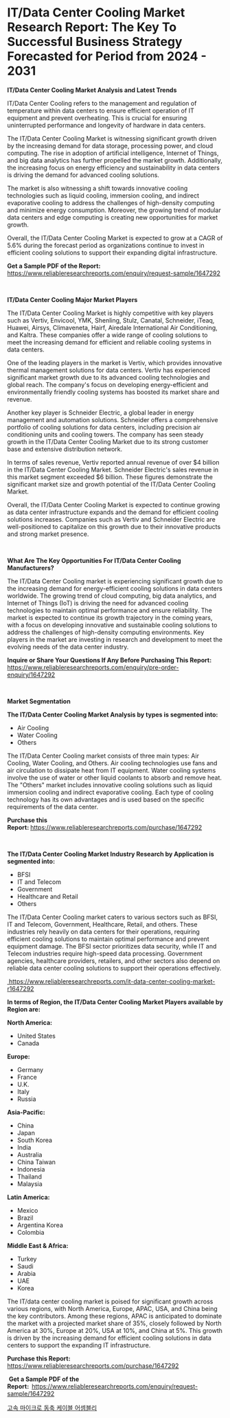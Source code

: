 <p><h1>IT/Data Center Cooling Market Research Report: The Key To Successful Business Strategy Forecasted for Period from 2024 - 2031</h1></p><p><strong>IT/Data Center Cooling Market Analysis and Latest Trends</strong></p>
<p><p>IT/Data Center Cooling refers to the management and regulation of temperature within data centers to ensure efficient operation of IT equipment and prevent overheating. This is crucial for ensuring uninterrupted performance and longevity of hardware in data centers.</p><p>The IT/Data Center Cooling Market is witnessing significant growth driven by the increasing demand for data storage, processing power, and cloud computing. The rise in adoption of artificial intelligence, Internet of Things, and big data analytics has further propelled the market growth. Additionally, the increasing focus on energy efficiency and sustainability in data centers is driving the demand for advanced cooling solutions.</p><p>The market is also witnessing a shift towards innovative cooling technologies such as liquid cooling, immersion cooling, and indirect evaporative cooling to address the challenges of high-density computing and minimize energy consumption. Moreover, the growing trend of modular data centers and edge computing is creating new opportunities for market growth.</p><p>Overall, the IT/Data Center Cooling Market is expected to grow at a CAGR of 5.6% during the forecast period as organizations continue to invest in efficient cooling solutions to support their expanding digital infrastructure.</p></p>
<p><strong>Get a Sample PDF of the Report:&nbsp;</strong> <a href="https://www.reliableresearchreports.com/enquiry/request-sample/1647292">https://www.reliableresearchreports.com/enquiry/request-sample/1647292</a></p>
<p>&nbsp;</p>
<p><strong>IT/Data Center Cooling Major Market Players</strong></p>
<p><p>The IT/Data Center Cooling Market is highly competitive with key players such as Vertiv, Envicool, YMK, Shenling, Stulz, Canatal, Schneider, iTeaq, Huawei, Airsys, Climaveneta, Hairf, Airedale International Air Conditioning, and Kaltra. These companies offer a wide range of cooling solutions to meet the increasing demand for efficient and reliable cooling systems in data centers.</p><p>One of the leading players in the market is Vertiv, which provides innovative thermal management solutions for data centers. Vertiv has experienced significant market growth due to its advanced cooling technologies and global reach. The company's focus on developing energy-efficient and environmentally friendly cooling systems has boosted its market share and revenue.</p><p>Another key player is Schneider Electric, a global leader in energy management and automation solutions. Schneider offers a comprehensive portfolio of cooling solutions for data centers, including precision air conditioning units and cooling towers. The company has seen steady growth in the IT/Data Center Cooling Market due to its strong customer base and extensive distribution network.</p><p>In terms of sales revenue, Vertiv reported annual revenue of over $4 billion in the IT/Data Center Cooling Market. Schneider Electric's sales revenue in this market segment exceeded $6 billion. These figures demonstrate the significant market size and growth potential of the IT/Data Center Cooling Market.</p><p>Overall, the IT/Data Center Cooling Market is expected to continue growing as data center infrastructure expands and the demand for efficient cooling solutions increases. Companies such as Vertiv and Schneider Electric are well-positioned to capitalize on this growth due to their innovative products and strong market presence.</p></p>
<p>&nbsp;</p>
<p><strong>What Are The Key Opportunities For IT/Data Center Cooling Manufacturers?</strong></p>
<p><p>The IT/Data Center Cooling market is experiencing significant growth due to the increasing demand for energy-efficient cooling solutions in data centers worldwide. The growing trend of cloud computing, big data analytics, and Internet of Things (IoT) is driving the need for advanced cooling technologies to maintain optimal performance and ensure reliability. The market is expected to continue its growth trajectory in the coming years, with a focus on developing innovative and sustainable cooling solutions to address the challenges of high-density computing environments. Key players in the market are investing in research and development to meet the evolving needs of the data center industry.</p></p>
<p><strong>Inquire or Share Your Questions If Any Before Purchasing This Report:</strong> <a href="https://www.reliableresearchreports.com/enquiry/pre-order-enquiry/1647292">https://www.reliableresearchreports.com/enquiry/pre-order-enquiry/1647292</a></p>
<p>&nbsp;</p>
<p><strong>Market Segmentation</strong></p>
<p><strong>The IT/Data Center Cooling Market Analysis by types is segmented into:</strong></p>
<p><ul><li>Air Cooling</li><li>Water Cooling</li><li>Others</li></ul></p>
<p><p>The IT/Data Center Cooling market consists of three main types: Air Cooling, Water Cooling, and Others. Air cooling technologies use fans and air circulation to dissipate heat from IT equipment. Water cooling systems involve the use of water or other liquid coolants to absorb and remove heat. The "Others" market includes innovative cooling solutions such as liquid immersion cooling and indirect evaporative cooling. Each type of cooling technology has its own advantages and is used based on the specific requirements of the data center.</p></p>
<p><strong>Purchase this Report:&nbsp;</strong><a href="https://www.reliableresearchreports.com/purchase/1647292">https://www.reliableresearchreports.com/purchase/1647292</a></p>
<p>&nbsp;</p>
<p><strong>The IT/Data Center Cooling Market Industry Research by Application is segmented into:</strong></p>
<p><ul><li>BFSI</li><li>IT and Telecom</li><li>Government</li><li>Healthcare and Retail</li><li>Others</li></ul></p>
<p><p>The IT/Data Center Cooling market caters to various sectors such as BFSI, IT and Telecom, Government, Healthcare, Retail, and others. These industries rely heavily on data centers for their operations, requiring efficient cooling solutions to maintain optimal performance and prevent equipment damage. The BFSI sector prioritizes data security, while IT and Telecom industries require high-speed data processing. Government agencies, healthcare providers, retailers, and other sectors also depend on reliable data center cooling solutions to support their operations effectively.</p></p>
<p><a href="https://www.reliableresearchreports.com/it-data-center-cooling-market-r1647292">&nbsp;https://www.reliableresearchreports.com/it-data-center-cooling-market-r1647292</a></p>
<p><strong>In terms of Region, the IT/Data Center Cooling Market Players available by Region are:</strong></p>
<p>
    <p> <strong> North America: </strong>
        <ul>
            <li>United States</li>
            <li>Canada</li>
        </ul>
        </p> 
    <p> <strong> Europe: </strong>
        <ul>
            <li>Germany</li>
            <li>France</li>
            <li>U.K.</li>
            <li>Italy</li>
            <li>Russia</li>
        </ul>
        </p> 
    <p> <strong> Asia-Pacific: </strong>
        <ul>
            <li>China</li>
            <li>Japan</li>
            <li>South Korea</li>
            <li>India</li>
            <li>Australia</li>
            <li>China Taiwan</li>
            <li>Indonesia</li>
            <li>Thailand</li>
            <li>Malaysia</li>
        </ul>
        </p> 
    <p> <strong> Latin America: </strong>
        <ul>
            <li>Mexico</li>
            <li>Brazil</li>
            <li>Argentina Korea</li>
            <li>Colombia</li>
        </ul>
        </p> 
    <p> <strong> Middle East & Africa: </strong>
        <ul>
            <li>Turkey</li>
            <li>Saudi</li>
            <li>Arabia</li>
            <li>UAE</li>
            <li>Korea</li>
        </ul>
    </p>
    </p>
<p><p>The IT/data center cooling market is poised for significant growth across various regions, with North America, Europe, APAC, USA, and China being the key contributors. Among these regions, APAC is anticipated to dominate the market with a projected market share of 35%, closely followed by North America at 30%, Europe at 20%, USA at 10%, and China at 5%. This growth is driven by the increasing demand for efficient cooling solutions in data centers to support the expanding IT infrastructure.</p></p>
<p><strong>Purchase this Report: </strong><a href="https://www.reliableresearchreports.com/purchase/1647292">https://www.reliableresearchreports.com/purchase/1647292</a></p>
<p>&nbsp;<strong>Get a Sample PDF of the Report:&nbsp;&nbsp;</strong><a href="https://www.reliableresearchreports.com/enquiry/request-sample/1647292">https://www.reliableresearchreports.com/enquiry/request-sample/1647292</a></p>
<p><strong></strong></p>
<p><p><a href="https://medium.com/@christianlarkinus/%EA%B3%A0%EC%86%8D-%EB%A7%88%EC%9D%B4%ED%81%AC%EB%A1%9C-%EC%BD%94%EC%95%A1%EC%8A%A4-%EC%BC%80%EC%9D%B4%EB%B8%94-%EC%96%B4%EC%85%88%EB%B8%94%EB%A6%AC-%EC%8B%9C%EC%9E%A5-%EC%A1%B0%EC%82%AC-%EB%B3%B4%EA%B3%A0%EC%84%9C%EC%97%90%EB%8A%94-2024%EB%85%84%EB%B6%80%ED%84%B0-2031%EB%85%84%EA%B9%8C%EC%A7%80-%EC%98%88%EC%B8%A1%EB%90%9C-%EC%97%B0%ED%8F%89%EA%B7%A0-%EC%84%B1%EC%9E%A5%EB%A5%A0%EC%9D%B4-%EC%9D%B8-%EC%8B%9C%EC%9E%A5-%EA%B7%9C%EB%AA%A8-%EC%A0%90%EC%9C%A0%EC%9C%A8-%EB%B0%8F-%EB%B6%84%EC%84%9D%EC%9D%B4-%ED%8F%AC%ED%95%A8%EB%90%98%EC%96%B4-%EC%9E%88%EC%8A%B5%EB%8B%88%EB%8B%A4-57172a7d1cc3">고속 마이크로 동축 케이블 어셈블리</a></p></p>